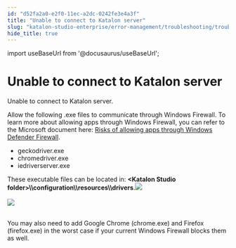 ```yaml
---
id: "d52fa2a0-e2f0-11ec-a2dc-0242fe3e4a3f"
title: "Unable to connect to Katalon server"
slug: "katalon-studio-enterprise/error-management/troubleshooting/troubleshoot-web-automated-testing/unable-to-connect-to-katalon-server"
hide_title: true
---
```

import useBaseUrl from '@docusaurus/useBaseUrl';


# <a id="troubleshooting-298" class="anchor_top_offset"/><a id="ariaid-title1" class="anchor_top_offset"/>Unable to connect to Katalon server

<section xmlns="http://www.w3.org/1999/xhtml" className="section condition"><p className="p">Unable to connect to Katalon server.</p></section> 
<div xmlns="http://www.w3.org/1999/xhtml" className="bodydiv troubleSolution"><section className="section cause"><section className="section remedy"><div className="li step p"><span className="ph cmd">Allow the following .exe files to communicate through Windows Firewall. To learn more about allowing apps through Windows Firewall, you can refer to the Microsoft document here: <a className="xref j-external-link" href="https://support.microsoft.com/en-us/windows/risks-of-allowing-apps-through-windows-defender-firewall-654559af-3f54-3dcf-349f-71ccd90bcc5c" target="_blank">Risks of allowing apps through Windows Defender Firewall</a>.</span><div className="itemgroup stepxmp">
          <ul className="ul"><li className="li">geckodriver.exe</li><li className="li">chromedriver.exe</li><li className="li">iedriverserver.exe</li></ul>
          <p className="p">These executable files can be located in: <strong className="ph b">&lt;Katalon Studio folder&gt;\\configuration\\resources\\drivers</strong>.<img className="image" src={useBaseUrl("https://raw.githubusercontent.com/katalon-studio/docs-images/master/katalon-studio/docs/troubleshooting-web-automated-testing/Screen-Shot-2018-04-24-at-13.51.51.png")} /><br /><br />
            <img className="image" src={useBaseUrl("https://raw.githubusercontent.com/katalon-studio/docs-images/master/katalon-studio/docs/troubleshooting-web-automated-testing/Screen-Shot-2018-04-24-at-13.51.41.png")} /><br /><br /></p>
          <p className="p">You may also need to add Google Chrome (chrome.exe) and Firefox (firefox.exe) in the worst case if your current Windows Firewall blocks them as well.</p>
        </div></div></section></section></div>
